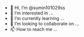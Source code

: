 - 👋 Hi, I’m @sumin101029ss
- 👀 I’m interested in ...
- 🌱 I’m currently learning ...
- 💞️ I’m looking to collaborate on ...
- 📫 How to reach me ...

<!---
sumin101029ss/sumin101029ss is a ✨ special ✨ repository because its `README.md` (this file) appears on your GitHub profile.
You can click the Preview link to take a look at your changes.
--->
